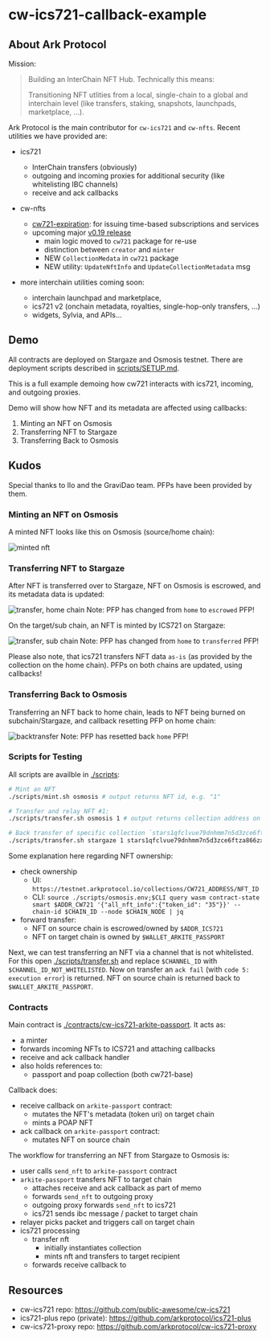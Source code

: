 # cw-ics721-callback-example

## About Ark Protocol

Mission:

> Building an InterChain NFT Hub. Technically this means:
>
> Transitioning NFT utlities from a local, single-chain to a global and interchain level (like transfers, staking, snapshots, launchpads, marketplace, ...).

Ark Protocol is the main contributor for `cw-ics721` and `cw-nfts`. Recent utilities we have provided are:

- ics721
  - InterChain transfers (obviously)
  - outgoing and incoming proxies for additional security (like whitelisting IBC channels)
  - receive and ack callbacks
- cw-nfts
  - [cw721-expiration](https://github.com/CosmWasm/cw-nfts/tree/main/contracts/cw721-expiration): for issuing time-based subscriptions and services
  - upcoming major [v0.19 release](https://github.com/CosmWasm/cw-nfts/pull/156)
    - main logic moved to `cw721` package for re-use
    - distinction between `creator` and `minter`
    - NEW `CollectionMedata` in `cw721` package
    - NEW utility: `UpdateNftInfo` and `UpdateCollectionMetadata` msg

- more interchain utilities coming soon:
  - interchain launchpad and marketplace,
  - ics721 v2 (onchain metadata, royalties, single-hop-only transfers, ...)
  - widgets, Sylvia, and APIs...

## Demo

All contracts are deployed on Stargaze and Osmosis testnet. There are deployment scripts described in  [scripts/SETUP.md](./scripts/SETUP.md).

This is a full example demoing how cw721 interacts with ics721, incoming, and outgoing proxies.

Demo will show how NFT and its metadata are affected using callbacks:

1. Minting an NFT on Osmosis
2. Transferring NFT to Stargaze
3. Transferring Back to Osmosis

## Kudos

Special thanks to Ilo and the GraviDao team. PFPs have been provided by them.

### Minting an NFT on Osmosis

A minted NFT looks like this on Osmosis (source/home chain):

![minted nft](https://github.com/arkprotocol/cw-ics721-callback-example/blob/main/public/passport_osmosis01_home.png?raw=true)

### Transferring NFT to Stargaze

After NFT is transferred over to Stargaze, NFT on Osmosis is escrowed, and its metadata data is updated:

![transfer, home chain](https://github.com/arkprotocol/cw-ics721-callback-example/blob/main/public/passport_osmosis02_away.png?raw=true)
Note: PFP has changed from `home` to `escrowed` PFP!

On the target/sub chain, an NFT is minted by ICS721 on Stargaze:

![transfer, sub chain](https://github.com/arkprotocol/cw-ics721-callback-example/blob/main/public/passport_osmosis03_transferred.png?raw=true)
Note: PFP has changed from `home` to `transferred` PFP!

Please also note, that ics721 transfers NFT data `as-is` (as provided by the collection on the home chain). PFPs on both chains are updated, using callbacks!

### Transferring Back to Osmosis

Transferring an NFT back to home chain, leads to NFT being burned on subchain/Stargaze, and callback resetting PFP on home chain:

![backtransfer](https://github.com/arkprotocol/cw-ics721-callback-example/blob/main/public/passport_osmosis01_home.png?raw=true)
Note: PFP has resetted back `home` PFP!

### Scripts for Testing

All scripts are availble in [./scripts](./scripts/):

```sh
# Mint an NFT
./scripts/mint.sh osmosis # output returns NFT id, e.g. "1"

# Transfer and relay NFT #1:
./scripts/transfer.sh osmosis 1 # output returns collection address on target chain, e.g. "stars1qfclvue79dnhmm7n5d3zce6ftza866zxl57se2s47mrfkf3cetgsew2fmj"

# Back transfer of specific collection `stars1qfclvue79dnhmm7n5d3zce6ftza866zxl57se2s47mrfkf3cetgsew2fmj`
./scripts/transfer.sh stargaze 1 stars1qfclvue79dnhmm7n5d3zce6ftza866zxl57se2s47mrfkf3cetgsew2fmj

```

Some explanation here regarding NFT ownership:

- check ownership
  - UI: `https://testnet.arkprotocol.io/collections/CW721_ADDRESS/NFT_ID`
  - CLI: `source ./scripts/osmosis.env;$CLI query wasm contract-state smart $ADDR_CW721 '{"all_nft_info":{"token_id": "35"}}' --chain-id $CHAIN_ID --node $CHAIN_NODE | jq`
- forward transfer:
  - NFT on source chain is escrowed/owned by `$ADDR_ICS721`
  - NFT on target chain is owned by `$WALLET_ARKITE_PASSPORT`

Next, we can test transferring an NFT via a channel that is not whitelisted. For this open [./scripts/transfer.sh](./scripts/transfer.sh) and replace `$CHANNEL_ID` with `$CHANNEL_ID_NOT_WHITELISTED`. Now on transfer an `ack fail` (with `code 5: execution error`) is returned. NFT on source chain is returned back to `$WALLET_ARKITE_PASSPORT`.

### Contracts

Main contract is [./contracts/cw-ics721-arkite-passport](./contracts/cw-ics721-arkite-passport/). It acts as:

- a minter
- forwards incoming NFTs to ICS721 and attaching callbacks
- receive and ack callback handler
- also holds references to:
  - passport and poap collection (both cw721-base)

Callback does:

- receive callback on `arkite-passport` contract:
  - mutates the NFT's metadata (token uri) on target chain
  - mints a POAP NFT
- ack callback on `arkite-passport` contract:
  - mutates NFT on source chain

The workflow for transferring an NFT from Stargaze to Osmosis is:

- user calls `send_nft` to `arkite-passport` contract
- `arkite-passport` transfers NFT to target chain
  - attaches receive and ack callback as part of memo
  - forwards `send_nft` to outgoing proxy
  - outgoing proxy forwards `send_nft` to ics721
  - ics721 sends ibc message / packet to target chain
- relayer picks packet and triggers call on target chain
- ics721 processing
  - transfer nft
    - initially instantiates collection
    - mints nft and transfers to target recipient
  - forwards receive callback to 

## Resources

- cw-ics721 repo: https://github.com/public-awesome/cw-ics721
- ics721-plus repo (private): https://github.com/arkprotocol/ics721-plus
- cw-ics721-proxy repo: https://github.com/arkprotocol/cw-ics721-proxy